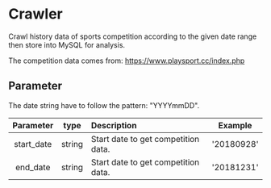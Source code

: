 # Crawler

Crawl history data of sports competition according to the given date range
then store into MySQL for analysis.

The competition data comes from: https://www.playsport.cc/index.php

## Parameter

The date string have to follow the pattern: "YYYYmmDD".

| Parameter | type | Description | Example |
| :---: | :---: | :--- | :---: |
| start_date | string | Start date to get competition data. | '20180928' |
| end_date | string | Start date to get competition data. | '20181231' |
